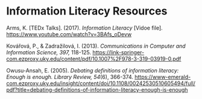 # Information Literacy Resources #

Arms, K. \[TEDx Talks]. (2017). *Information Literacy* \[Vidoe file]. https://www.youtube.com/watch?v=3BAfs_oDevw 

Kovářová, P., & Zadražilová, I. (2013). *Communications in Computer and Information Science, 397,* 118-125. https://link-springer-com.ezproxy.uky.edu/content/pdf/10.1007%2F978-3-319-03919-0.pdf

Owusu-Ansah, E. (2005). *Debating definitions of information literacy: Enough is enough. Library Review, 54*(6), 366-374. https://www-emerald-com.ezproxy.uky.edu/insight/content/doi/10.1108/00242530510605494/full/pdf?title=debating-definitions-of-information-literacy-enough-is-enough

